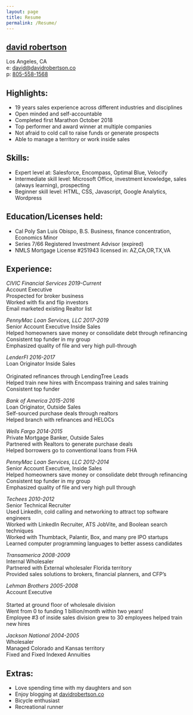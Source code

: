 ```yaml
---
layout: page
title: Resume
permalink: /Resume/
---
```

## <a href="http://www.davidrobertson.co">david robertson</a>
Los Angeles, CA<br> e: [david@davidrobertson.co](mailto:david@davidrobertson.co)<br>p: <a href="tel:8055581568">805-558-1568</a>
## Highlights:
* 19 years sales experience across different industries and disciplines<br>
* Open minded and self-accountable<br>
* Completed first Marathon October 2018<br>
* Top performer and award winner at multiple companies<br>
* Not afraid to cold call to raise funds or generate prospects<br>
* Able to manage a territory or work inside sales<br>
## Skills:
* Expert level at: Salesforce, Encompass, Optimal Blue, Velocify<br>
* Intermediate skill level: Microsoft Office, investment knowledge, sales (always learning), prospecting<br>
* Beginner skill level: HTML, CSS, Javascript, Google Analytics, Wordpress<br>
## Education/Licenses held:
* Cal Poly San Luis Obispo, B.S. Business, finance concentration, Economics Minor<br>
* Series 7/66 Registered Investment Advisor (expired)<br>
* NMLS Mortgage License #251943 licensed in: AZ,CA,OR,TX,VA<br>
## Experience:
<i>CIVIC Financial Services								                                 2019-Current</i><br>
Account Executive<br>
Prospected for broker business<br>
Worked with fix and flip investors<br>
Email marketed existing Realtor list<br>

<i>PennyMac Loan Services, LLC								                                 2017-2019</i><br>
Senior Account Executive Inside Sales<br>
Helped homeowners save money or consolidate debt through refinancing<br>
Consistent top funder in my group<br>
Emphasized quality of file and very high pull-through<br>

<i>LenderFI												 2016-2017</i><br>
Loan Originator	Inside Sales<br>						
Originated refinances through LendingTree Leads<br>
Helped train new hires with Encompass training and sales training<br>
Consistent top funder<br>

<i>Bank of America				  					  		   2015-2016</i><br>
Loan Originator, Outside Sales<br>
Self-sourced purchase deals through realtors<br>
Helped branch with refinances and HELOCs<br>

<i>Wells Fargo										        	 	         2014-2015</i><br>
Private Mortgage Banker, Outside Sales<br>
Partnered with Realtors to generate purchase deals<br>
Helped borrowers go to conventional loans from FHA<br>

<i>PennyMac Loan Services, LLC									              	         		         2012-2014</i><br>
Senior Account Executive, Inside Sales<br>
Helped homeowners save money or consolidate debt through refinancing<br>
Consistent top funder in my group<br>
Emphasized quality of file and very high pull through<br>

<i>Techees										         		         2010-2012</i><br>
Senior Technical Recruiter<br>
Used LinkedIn, cold calling and networking to attract top software engineers<br>
Worked with LinkedIn Recruiter, ATS JobVite, and Boolean search techniques<br>
Worked with Thumbtack, Palantir, Box, and many pre IPO startups<br>
Learned computer programming languages to better assess candidates<br>

<i>Transamerica										         		         2008-2009</i><br>
Internal Wholesaler<br>
Partnered with External wholesaler Florida territory<br>
Provided sales solutions to brokers, financial planners, and CFP’s<br>

<i>Lehman Brothers									         		         2005-2008</i><br>
Account Executive<br>						
Started at ground floor of wholesale division<br>
Went from 0 to funding 1 billion/month within two years!<br>
Employee #3 of inside sales division grew to 30 employees helped train new hires<br>

<i>Jackson National						 			         		         2004-2005</i><br>
Wholesaler<br>
Managed Colorado and Kansas territory<br>
Fixed and Fixed Indexed Annuities<br>

## Extras:
* Love spending time with my daughters and son<br>
* Enjoy blogging at <a href="http://www.davidrobertson.co">davidrobertson.co</a><br>
* Bicycle enthusiast<br>
* Recreational runner<br>
